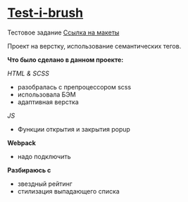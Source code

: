 # [Test-i-brush](https://yippeesmile.github.io/mesto/) 

Тестовое задание [Ссылка на макеты](https://www.figma.com/file/Pqr5ItL4NrA9JFxXkHwOpt/%D0%A2%D0%B5%D1%81%D1%82%D0%BE%D0%B2%D0%BE%D0%B5-%D0%BD%D0%B0-%D0%B2%D0%B5%D1%80%D1%81%D1%82%D0%BA%D1%83-2.0-(%D0%BE%D0%BA%D1%82-23)?type=design&node-id=3112-411&mode=design&t=8CjX3iUGKP28agzb-0)

Проект на верстку, использование семантических тегов.

**Что было сделано в данном проекте:**

*HTML & SCSS*
* разобралась c препроцессором scss
* использовала БЭМ
* адаптивная верстка 


*JS*
* Функции открытия и закрытия popup



**Webpack** 
* надо подключить


**Разбираюсь с**

* звездный рейтинг
* стилизация выпадающего списка
